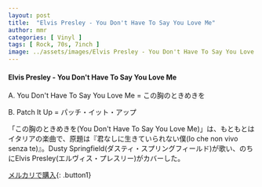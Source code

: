 ```yaml
---
layout: post
title:  "Elvis Presley - You Don't Have To Say You Love Me"
author: mmr
categories: [ Vinyl ]
tags: [ Rock, 70s, 7inch ]
image: ../assets/images/Elvis Presley - You Don't Have To Say You Love Me.jpg
---
```


#### Elvis Presley - You Don't Have To Say You Love Me

A. You Don't Have To Say You Love Me = この胸のときめきを

B. Patch It Up = パッチ・イット・アップ

「この胸のときめきを(You Don't Have To Say You Love Me)」は、もともとはイタリアの楽曲で、原題は『君なしに生きていられない僕(Io che non vivo senza te)』。Dusty Springfield(ダスティ・スプリングフィールド)が歌い、のちにElvis Presley(エルヴィス・プレスリー)がカバーした。

[メルカリで購入](https://jp.mercari.com/item/m43225191796){: .button1}

